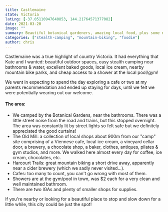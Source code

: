 ```yaml
---
title: Castlemaine
state: Victoria
latLng: [-37.05110947640853, 144.21764571377082]
date: 2021-03-20
image: ""
summary: Beautiful botanical gardeners, amazing local food, plus some nearby riding
categories: ["stealth-camping", "mountain-biking", "foodie"]
author: chris
---
```


Castlemaine was a true highlight of country Victoria. It had everything that Kate and I wanted: beautiful outdoor spaces, easy stealth camping near bathrooms & water, excellent baked goods, local ice cream, nearby mountain bike parks, and cheap access to a shower at the local pool/gym!

We went in expecting to spend the day exploring a cafe or two at my parents recommendation and ended up staying for days, until we felt we were potentially wearing out our welcome.

#### The area:
- We camped by the Botanical Gardens, near the bathrooms. There was a little street noise from the road and trains, but this stopped overnight. The area was constantly lit by street lights so felt safe but we definitely appreciated the good curtains!
- The Old Mill: a collection of local shops about 900m from our "camp" site comprising of a Viennese cafe, local ice cream, a vineyard cellar door, a brewery, a chocolate shop, a baker, clothes, antiques, pilates & gym studios, and more. We walked here almost every day for coffee, ice cream, chocolates, etc.
- Harcourt Trails: great mountain biking a short drive away, apparently near a cider brewery (which we sadly never visited...).
- Cafes: too many to count, you can't go wrong with most of them.
- Showers are at the gym/pool in town, was $2 each for a very clean and well maintained bathroom.
- There are two IGAs and plenty of smaller shops for supplies.

If you're nearby or looking for a beautiful place to stop and slow down for a little while, this city could be just the spot!